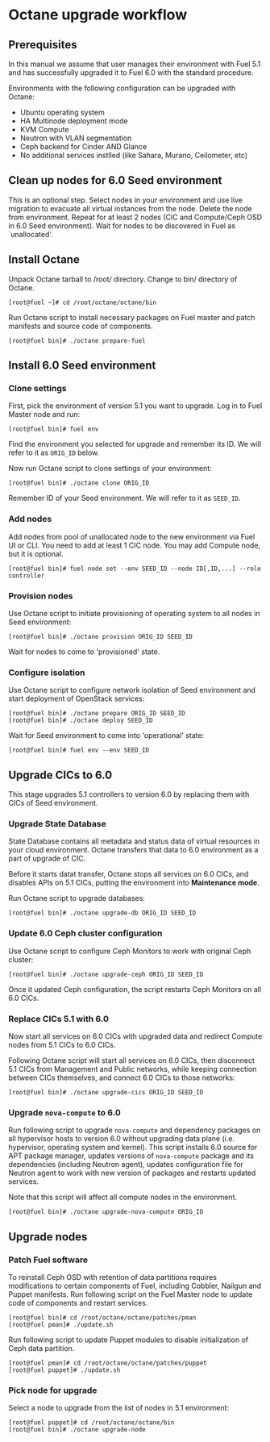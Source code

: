 # Octane upgrade workflow

## Prerequisites

In this manual we assume that user manages their environment with Fuel 5.1 and
has successfully upgraded it to Fuel 6.0 with the standard procedure.

Environments with the following configuration can be upgraded with Octane:

- Ubuntu operating system
- HA Multinode deployment mode
- KVM Compute
- Neutron with VLAN segmentation
- Ceph backend for Cinder AND Glance
- No additional services instlled (like Sahara, Murano, Ceilometer, etc)

## Clean up nodes for 6.0 Seed environment

This is an optional step. Select nodes in your environment and use live
migration to evacuate all virtual instances from the node. Delete the node from
environment. Repeat for at least 2 nodes (CIC and Compute/Ceph OSD in 6.0 Seed
environment). Wait for nodes to be discovered in Fuel as `unallocated'.

## Install Octane

Unpack Octane tarball to /root/ directory. Change to bin/ directory of Octane.

```
[root@fuel ~]# cd /root/octane/octane/bin
```

Run Octane script to install necessary packages on Fuel master and patch
manifests and source code of components.

```
[root@fuel bin]# ./octane prepare-fuel
```

## Install 6.0 Seed environment

### Clone settings

First, pick the environment of version 5.1 you want to upgrade. Log in to Fuel
Master node and run:

```
[root@fuel bin]# fuel env
````

Find the environment you selected for upgrade and remember its ID. We will refer
to it as `ORIG_ID` below.

Now run Octane script to clone settings of your environment:

```
[root@fuel bin]# ./octane clone ORIG_ID
```

Remember ID of your Seed environment. We will refer to it as `SEED_ID`.

### Add nodes

Add nodes from pool of unallocated node to the new environment via Fuel UI or
CLI. You need to add at least 1 CIC node. You may add Compute node, but it is
optional.

```
[root@fuel bin]# fuel node set --env SEED_ID --node ID[,ID,...] --role controller
```

### Provision nodes

Use Octane script to initiate provisioning of operating system to all nodes in
Seed environment:

```
[root@fuel bin]# ./octane provision ORIG_ID SEED_ID
```

Wait for nodes to come to 'provisioned' state.

### Configure isolation

Use Octane script to configure network isolation of Seed environment and start
deployment of OpenStack services:

```
[root@fuel bin]# ./octane prepare ORIG_ID SEED_ID
[root@fuel bin]# ./octane deploy SEED_ID
```

Wait for Seed environment to come into 'operational' state:

```
[root@fuel bin]# fuel env --env SEED_ID
```

## Upgrade CICs to 6.0

This stage upgrades 5.1 controllers to version 6.0 by replacing them
with CICs of Seed environment.

### Upgrade State Database

State Database contains all metadata and status data of virtual resources in
your cloud environment. Octane transfers that data to 6.0 environment as a part
of upgrade of CIC.

Before it starts datat transfer, Octane stops all services on 6.0 CICs, and
disables APIs on 5.1 CICs, putting the environment into **Maintenance mode**.

Run Octane script to upgrade databases:

```
[root@fuel bin]# ./octane upgrade-db ORIG_ID SEED_ID
```

### Update 6.0 Ceph cluster configuration

Use Octane script to configure Ceph Monitors to work with original Ceph cluster:

```
[root@fuel bin]# ./octane upgrade-ceph ORIG_ID SEED_ID
```

Once it updated Ceph configuration, the script restarts Ceph Monitors on all 6.0
CICs.

### Replace CICs 5.1 with 6.0

Now start all services on 6.0 CICs with upgraded data and redirect Compute
nodes from 5.1 CICs to 6.0 CICs.

Following Octane script will start all services on 6.0 CICs, then disconnect 5.1
CICs from Management and Public networks, while keeping connection between CICs
themselves, and connect 6.0 CICs to those networks:

```
[root@fuel bin]# ./octane upgrade-cics ORIG_ID SEED_ID
```

### Upgrade `nova-compute` to 6.0

Run following script to upgrade `nova-compute` and dependency packages on all
hypervisor hosts to version 6.0 without upgrading data plane (i.e. hypervisor,
operating system and kernel). This script installs 6.0 source for APT package
manager, updates versions of `nova-compute` package and its dependencies
(including Neutron agent), updates configuration file for Neutron agent to work
with new version of packages and restarts updated services.

Note that this script will affect all compute nodes in the environment.

```
[root@fuel bin]# ./octane upgrade-nova-compute ORIG_ID
```

## Upgrade nodes

### Patch Fuel software

To reinstall Ceph OSD with retention of data partitions requires modifications
to certain components of Fuel, including Cobbler, Nailgun and Puppet manifests.
Run following script on the Fuel Master node to update code of components and
restart services.

```
[root@fuel bin]# cd /root/octane/octane/patches/pman
[root@fuel pman]# ./update.sh
```

Run following script to update Puppet modules to disable initialization of Ceph
data partition.

```
[root@fuel pman]# cd /root/octane/octane/patches/puppet
[root@fuel puppet]# ./update.sh
```

### Pick node for upgrade

Select a node to upgrade from the list of nodes in 5.1 environment:

```
[root@fuel puppet]# cd /root/octane/octane/bin
[root@fuel bin]# ./octane upgrade-node
```


